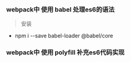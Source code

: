 ### webpack中 使用 babel 处理es6的语法
> 安装
- npm i --save babel-loader @babel/core


### webpack中 使用 polyfill 补充es6代码实现